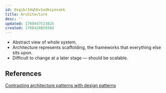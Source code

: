 ```yaml
---
id: 0xgibr34qhbv1edksyoxakk
title: Architecture
desc: ''
updated: 1708447523825
created: 1708428859384
---
```



- Abstract view of whole system.
- Architecture represents scaffolding, the frameworks that everything else sits upon.
- Difficult to change at a later stage — should be scalable.

## References

[Contrasting architecture patterns with design patterns](https://www.oreilly.com/radar/contrasting-architecture-patterns-with-design-patterns/#:~:text=Scaffolding%20versus%20design&text=Architecture%20represents%20scaffolding%2C%20the%20frameworks,at%20different%20levels%20of%20abstraction.)
